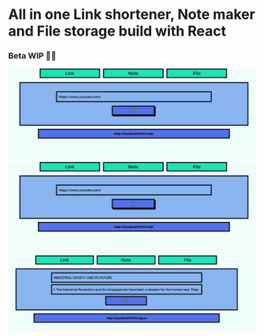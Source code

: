 # All in one Link shortener, Note maker and File storage build with React

### Beta WIP 👷‍♀️

![Link Shortener](screenshots/link.png)
![Note maker](screenshots\link.png)
![alt text](screenshots\note.png)
